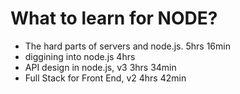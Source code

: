 # What to learn for NODE?

- The hard parts of servers and node.js. 5hrs 16min
- diggining into node.js 4hrs
- API design in node.js, v3 3hrs 34min
- Full Stack for Front End, v2 4hrs 42min
